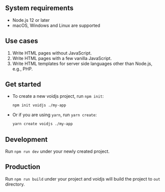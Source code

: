 ## System requirements

- Node.js 12 or later
- macOS, Windows and Linux are supported

## Use cases

1. Write HTML pages without JavaScript.
2. Write HTML pages with a few vanilla JavaScript.
3. Write HTML templates for server side languages other than Node.js, e.g., PHP.

## Get started

- To create a new voidjs project, run `npm init`:
  ```bash
  npm init voidjs ./my-app
  ```
- Or if you are using `yarn`, run `yarn create`:
  ```bash
  yarn create voidjs ./my-app
  ```

## Development

Run `npm run dev` under your newly created project.

## Production

Run `npm run build` under your project and voidjs will build the project to `out` directory.
